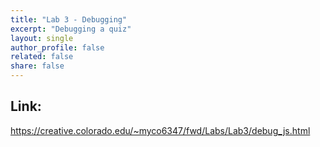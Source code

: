 ```yaml
---
title: "Lab 3 - Debugging"
excerpt: "Debugging a quiz"
layout: single
author_profile: false
related: false
share: false
---
```


## Link:
https://creative.colorado.edu/~myco6347/fwd/Labs/Lab3/debug_js.html
